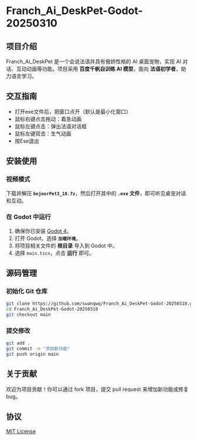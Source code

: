 # Franch_Ai_DeskPet-Godot-20250310

## 项目介绍
Franch_Ai_DeskPet 是一个会说法语并具有傲娇性格的 AI 桌面宠物，实现 AI 对话、互动动画等功能。项目采用 **百度千帆自训练 AI 模型**，面向 **法语初学者**，助力语言学习。

## 交互指南
- 打开exe文件后，把窗口点开（默认是最小化窗口）
- 鼠标右键点击拖动：着急动画
- 鼠标左键点击：弹出法语对话框
- 鼠标左键双击：生气动画
- 按Ese退出

## 安装使用
### 视频模式
下载并解压 **`bojourPet3_18.7z`**，然后打开其中的 **`.exe` 文件**，即可听见桌宠对话和互动。

### 在 Godot 中运行
1. 确保你已安装 [Godot 4](https://godotengine.org/download)。
2. 打开 Godot，选择 **`加载环境`**。
3. 将项目相关文件的 **根目录** 导入到 Godot 中。
4. 选择 `main.tscn`，点击 **运行** 即可。

## 源码管理
### 初始化 Git 仓库
```bash
git clone https://github.com/swanqwq/Franch_Ai_DeskPet-Godot-20250310.git
cd Franch_Ai_DeskPet-Godot-20250310
git checkout main
```

### 提交修改
```bash
git add .
git commit -m "添加新功能"
git push origin main
```

## 关于贡献
欢迎为项目贡献！你可以通过 fork 项目，提交 pull request 来增加新功能或修复 bug。

## 协议
[MIT License](LICENSE)

